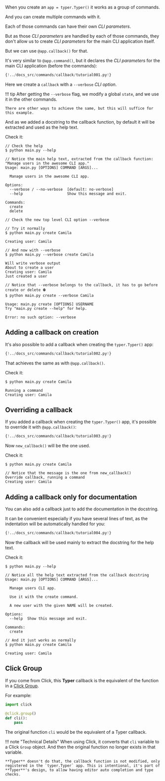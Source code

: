 When you create an `app = typer.Typer()` it works as a group of commands.

And you can create multiple commands with it.

Each of those commands can have their own *CLI parameters*.

But as those *CLI parameters* are handled by each of those commands, they don't allow us to create *CLI parameters* for the main CLI application itself.

But we can use `@app.callback()` for that.

It's very similar to `@app.command()`, but it declares the *CLI parameters* for the main CLI application (before the commands):

```Python hl_lines="25 26 27 28 29 30 31 32"
{!../docs_src/commands/callback/tutorial001.py!}
```

Here we create a `callback` with a `--verbose` *CLI option*.

!!! tip
    After getting the `--verbose` flag, we modify a global `state`, and we use it in the other commands.

    There are other ways to achieve the same, but this will suffice for this example.

And as we added a docstring to the callback function, by default it will be extracted and used as the help text.

Check it:

<div class="termy">

```console
// Check the help
$ python main.py --help

// Notice the main help text, extracted from the callback function: "Manage users in the awesome CLI app."
Usage: main.py [OPTIONS] COMMAND [ARGS]...

  Manage users in the awesome CLI app.

Options:
  --verbose / --no-verbose  [default: no-verbose]
  --help                    Show this message and exit.

Commands:
  create
  delete

// Check the new top level CLI option --verbose

// Try it normally
$ python main.py create Camila

Creating user: Camila

// And now with --verbose
$ python main.py --verbose create Camila

Will write verbose output
About to create a user
Creating user: Camila
Just created a user

// Notice that --verbose belongs to the callback, it has to go before create or delete ⛔️
$ python main.py create --verbose Camila

Usage: main.py create [OPTIONS] USERNAME
Try "main.py create --help" for help.

Error: no such option: --verbose
```

</div>

## Adding a callback on creation

It's also possible to add a callback when creating the `typer.Typer()` app:

```Python hl_lines="4 5  8"
{!../docs_src/commands/callback/tutorial002.py!}
```

That achieves the same as with `@app.callback()`.

Check it:

<div class="termy">

```console
$ python main.py create Camila

Running a command
Creating user: Camila
```

</div>

## Overriding a callback

If you added a callback when creating the `typer.Typer()` app, it's possible to override it with `@app.callback()`:

```Python hl_lines="11 12 13"
{!../docs_src/commands/callback/tutorial003.py!}
```

Now `new_callback()` will be the one used.

Check it:

<div class="termy">

```console
$ python main.py create Camila

// Notice that the message is the one from new_callback()
Override callback, running a command
Creating user: Camila
```

</div>

## Adding a callback only for documentation

You can also add a callback just to add the documentation in the docstring.

It can be convenient especially if you have several lines of text, as the indentation will be automatically handled for you:

```Python hl_lines="8 9 10 11 12 13 14 15 16"
{!../docs_src/commands/callback/tutorial004.py!}
```

Now the callback will be used mainly to extract the docstring for the help text.

Check it:

<div class="termy">

```console
$ python main.py --help

// Notice all the help text extracted from the callback docstring
Usage: main.py [OPTIONS] COMMAND [ARGS]...

  Manage users CLI app.

  Use it with the create command.

  A new user with the given NAME will be created.

Options:
  --help  Show this message and exit.

Commands:
  create

// And it just works as normally
$ python main.py create Camila

Creating user: Camila
```

</div>

## Click Group

If you come from Click, this **Typer** callback is the equivalent of the function in a <a href="https://click.palletsprojects.com/en/7.x/quickstart/#nesting-commands" class="external-link" target="_blank">Click Group</a>.

For example:

```Python
import click

@click.group()
def cli():
    pass
```

The original function `cli` would be the equivalent of a Typer callback.

!!! note "Technical Details"
    When using Click, it converts that `cli` variable to a Click `Group` object. And then the original function no longer exists in that variable.

    **Typer** doesn't do that, the callback function is not modified, only registered in the `typer.Typer` app. This is intentional, it's part of **Typer**'s design, to allow having editor auto completion and type checks.
